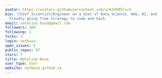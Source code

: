 ```yaml
---
avatar: https://avatars.githubusercontent.com/u/634995?v=4
bio: 'Chief Scientist/Engineer on a diet of Data Science, Web, AI, and Data Technologies.
  Proudly going from strategy to code and back. '
email: natalino.busa@gmail.com
followers: 169
following: 1
forks: 3
login: natbusa
open_issues: 5
public_repos: 97
stars: 7
title: Natalino Busa
user_type: User
website: natbusa.github.io
---
```

